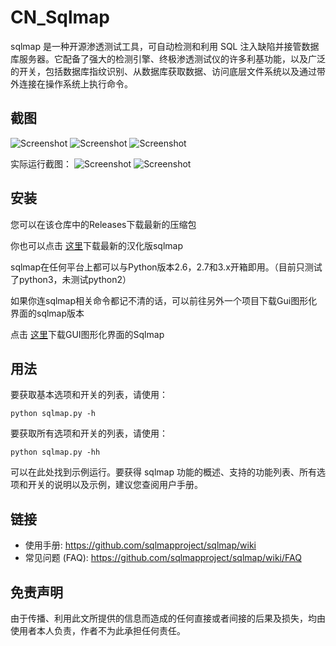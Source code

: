 # CN_Sqlmap
sqlmap 是一种开源渗透测试工具，可自动检测和利用 SQL 注入缺陷并接管数据库服务器。它配备了强大的检测引擎、终极渗透测试仪的许多利基功能，以及广泛的开关，包括数据库指纹识别、从数据库获取数据、访问底层文件系统以及通过带外连接在操作系统上执行命令。

截图
----
![Screenshot](https://blog.hackersafe.cn/usr/uploads/2023/04/2008154009.png)
![Screenshot](https://blog.hackersafe.cn/usr/uploads/2023/04/3557448478.png)
![Screenshot](https://blog.hackersafe.cn/usr/uploads/2023/04/2487631865.png)

实际运行截图：
![Screenshot](https://blog.hackersafe.cn/usr/uploads/2023/04/2584965377.jpg)
![Screenshot](https://blog.hackersafe.cn/usr/uploads/2023/04/1893377604.png)

安装
----
您可以在该仓库中的Releases下载最新的压缩包

你也可以点击 [这里](https://github.com/BugFor-Pings/CN_Sqlmap/releases/download/V1.7.1.1/sqlmap_CN.zip)下载最新的汉化版sqlmap


sqlmap在任何平台上都可以与Python版本2.6，2.7和3.x开箱即用。（目前只测试了python3，未测试python2）

如果你连sqlmap相关命令都记不清的话，可以前往另外一个项目下载Gui图形化界面的sqlmap版本

点击 [这里](https://github.com/BugFor-Pings/Sqlmap_Gui/archive/refs/heads/main.zip)下载GUI图形化界面的Sqlmap

用法
----
要获取基本选项和开关的列表，请使用：
```
python sqlmap.py -h
```
要获取所有选项和开关的列表，请使用：
```
python sqlmap.py -hh
```
可以在此处找到示例运行。要获得 sqlmap 功能的概述、支持的功能列表、所有选项和开关的说明以及示例，建议您查阅用户手册。

链接
----
* 使用手册: https://github.com/sqlmapproject/sqlmap/wiki
* 常见问题 (FAQ): https://github.com/sqlmapproject/sqlmap/wiki/FAQ

免责声明
----
由于传播、利用此文所提供的信息而造成的任何直接或者间接的后果及损失，均由使用者本人负责，作者不为此承担任何责任。
